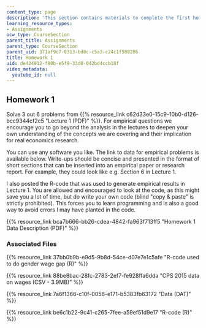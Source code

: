 ```yaml
---
content_type: page
description: 'This section contains materials to complete the first homework assignment. '
learning_resource_types:
- Assignments
ocw_type: CourseSection
parent_title: Assignments
parent_type: CourseSection
parent_uid: 371af9c7-8313-bd8c-c5a3-c24c1f588286
title: Homework 1
uid: de424912-f80b-e5f9-33d0-042bd4ccb18f
video_metadata:
  youtube_id: null
---
```


Homework 1
----------

Solve 3 out 6 problems from {{% resource_link c62d33e0-15c9-10b0-d126-bcc9344cf2c5 "Lecture 1 (PDF)" %}}. For empirical questions we encourage you to go beyond the analysis in the lectures to deepen your own understanding of the concepts we are covering and their implication for real economics research.  
  
You can use any software you like. The link to data for empirical problems is available below. Write-ups should be concise and presented in the format of short sections that can be inserted into an empirical paper or research report. For example, they could look like e.g. Section 6 in Lecture 1.   
  
I also posted the R-code that was used to generate empirical results in Lecture 1. You are allowed and encouraged to look at the code, as this might save you a lot of time, but do write your own code (blind "copy & paste" is strictly prohibited). This forces you to learn programming and is also a good way to avoid errors I may have planted in the code.

{{% resource_link bca7b666-bb26-cdea-4842-fa963f713ff5 "Homework 1 Data Description (PDF)" %}}

### Associated Files

{{% resource_link 37bb0b9b-e9d5-9b8d-54ce-d07e7e1c5afe "R-code used to do gender wage gap (R)" %}}

{{% resource_link 88be8bac-28fc-2783-2ef7-fe928ffa6dda "CPS 2015 data on wages (CSV - 3.9MB)" %}}

{{% resource_link 7a6f1366-c10f-0056-e171-b5383fb63172 "Data (DAT)" %}}

{{% resource_link be6c1b22-9c41-c265-7fee-a59ef51d9e17 "R-code (R)" %}}